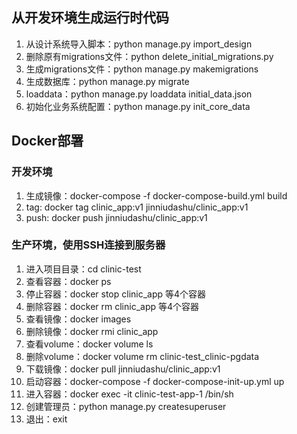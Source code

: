 ## 从开发环境生成运行时代码
1. 从设计系统导入脚本：python manage.py import_design
2. 删除原有migrations文件：python delete_initial_migrations.py
3. 生成migrations文件：python manage.py makemigrations
4. 生成数据库：python manage.py migrate
5. loaddata：python manage.py loaddata initial_data.json
6. 初始化业务系统配置：python manage.py init_core_data

## Docker部署
### 开发环境
1. 生成镜像：docker-compose -f docker-compose-build.yml build
2. tag: docker tag clinic_app:v1 jinniudashu/clinic_app:v1
3. push: docker push jinniudashu/clinic_app:v1
### 生产环境，使用SSH连接到服务器
1. 进入项目目录：cd clinic-test
2. 查看容器：docker ps
3. 停止容器：docker stop clinic_app 等4个容器
4. 删除容器：docker rm clinic_app 等4个容器
5. 查看镜像：docker images
6. 删除镜像：docker rmi clinic_app
7. 查看volume：docker volume ls
8. 删除volume：docker volume rm clinic-test_clinic-pgdata
9. 下载镜像：docker pull jinniudashu/clinic_app:v1
10. 启动容器：docker-compose -f docker-compose-init-up.yml up
11. 进入容器：docker exec -it clinic-test-app-1 /bin/sh
12. 创建管理员：python manage.py createsuperuser
13. 退出：exit